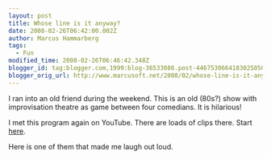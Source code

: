 ```yaml
---
layout: post
title: Whose line is it anyway?
date: 2008-02-26T06:42:00.002Z
author: Marcus Hammarberg
tags:
  - Fun
modified_time: 2008-02-26T06:46:42.348Z
blogger_id: tag:blogger.com,1999:blog-36533086.post-4467530664183025050
blogger_orig_url: http://www.marcusoft.net/2008/02/whose-line-is-it-anyway.html
---
```


I ran
into an old friend during the weekend. This is an old (80s?) show with
improvisation theatre as game between four comedians. It is <span
id="SPELLING_ERROR_0"
class="blsp-spelling-corrected">hilarious!

I met this program again on YouTube. There are loads of clips
there. Start
[here](http://www.youtube.com/results?search_query=whose+line&search_type=).

Here is one of them that made me laugh out loud.

